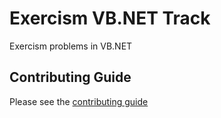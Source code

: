 # Exercism VB.NET Track

Exercism problems in VB.NET

## Contributing Guide

Please see the [contributing guide](https://github.com/exercism/x-api/blob/master/CONTRIBUTING.md#the-exercise-data)

